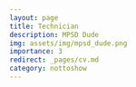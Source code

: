 ```yaml
---
layout: page
title: Technician
description: MPSD Dude
img: assets/img/mpsd_dude.png
importance: 3
redirect: _pages/cv.md
category: nottoshow
---
```




